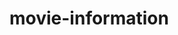 # movie-information
<head>
  <u><title><a href="https://justin040205.github.io/movie-information/diwos.html">영화들</title></u>
    </head>
